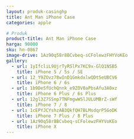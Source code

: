 ```yaml
---
layout: produk-casinghp
title: Ant Man iPhone Case
categories: apple

# Produk
product-title: Ant Man iPhone Case
harga: 90000
sku: hn-0867
image-drive: 1Az90q58r8BCvbeq-sCFolewzFHYVoKEo
gallery:
  - url: 1yIfcliL9UjrTyRSlPx7KC9x-GlQ1NSB5
    title: iPhone 5 / 5s / SE
  - url: 12_Y9ZOvz78wInD1GmkdxlwQDtSeUBCV6
    title: iPhone 6 / 6s
  - url: 1b9DeSfUchQnnk_e9ZOV0aPbsAfu3A0xz
    title: iPhone 6 Plus / 6s Plus
  - url: 12gl3Z7SSnp7TNFmgwWSlJULUMBrZ-sWf
    title: iPhone 7 / 8
  - url: 1cEPYJCYshzAB3QkfQH7BLMsdqrP5GoDK
    title: iPhone 7 Plus / 8 Plus
  - url: 1Az90q58r8BCvbeq-sCFolewzFHYVoKEo
    title: iPhone X
---
```

